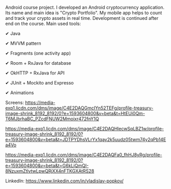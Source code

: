 Android course project. I developed an Android cryptocurrency application. Its name and main idea is "Crypto Portfolio". My mobile app helps to count and track your crypto assets in real time. Development is continued after end on the course.
Main used tools:

✔ Java

✔ MVVM pattern

✔ Fragments (one activity app)

✔ Room + RxJava for database

✔ OkHTTP + RxJava for API

✔ JUnit + Mockito and Expresso

✔ Animations

Screens:
https://media-exp1.licdn.com/dms/image/C4E2DAQGmcIYn52TEFg/profile-treasury-image-shrink_8192_8192/0?e=1593604800&v=beta&t=HtEUi0Qm-T6MJbrhaBC_PZcdFNUW2Mmoixr472fnY1Q

https://media-exp1.licdn.com/dms/image/C4E2DAQHlecwSqLBZ1w/profile-treasury-image-shrink_8192_8192/0?e=1593604800&v=beta&t=JDTPYDhsVLrYx1qay2k5uudz05twm74y2qPb14Ea4Vo

https://media-exp1.licdn.com/dms/image/C4E2DAQFa0_fhHJ8yRg/profile-treasury-image-shrink_8192_8192/0?e=1593604800&v=beta&t=G6kLjQmQI-8NzuxmZtlvtwLpwQRjXX4nFTKGXAtRS28

 
LinkedIn: https://www.linkedin.com/in/vladislav-popkov/
